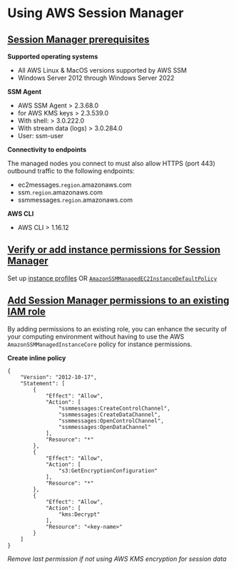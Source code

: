 # Using AWS Session Manager

## [Session Manager prerequisites](https://docs.aws.amazon.com/systems-manager/latest/userguide/session-manager-prerequisites.html)

**Supported operating systems**
- All AWS Linux & MacOS versions supported by AWS SSM
- Windows Server 2012 through Windows Server 2022

**SSM Agent**
- AWS SSM Agent > 2.3.68.0
- for AWS KMS keys > 2.3.539.0
- With shell: > 3.0.222.0
- With stream data (logs) > 3.0.284.0
- User: ssm-user

**Connectivity to endpoints**

The managed nodes you connect to must also allow HTTPS (port 443) outbound traffic to the following endpoints:
- ec2messages.`region`.amazonaws.com
- ssm.`region`.amazonaws.com
- ssmmessages.`region`.amazonaws.com

**AWS CLI**
- AWS CLI > 1.16.12

## [Verify or add instance permissions for Session Manager](https://docs.aws.amazon.com/systems-manager/latest/userguide/session-manager-getting-started-instance-profile.html)
Set up [instance profiles](https://docs.aws.amazon.com/IAM/latest/UserGuide/roles-usingrole-instanceprofile.html) 
OR [`AmazonSSMManagedEC2InstanceDefaultPolicy`](https://docs.aws.amazon.com/systems-manager/latest/userguide/fleet-manager-default-host-management-configuration.html)

## [Add Session Manager permissions to an existing IAM role](https://docs.aws.amazon.com/systems-manager/latest/userguide/getting-started-add-permissions-to-existing-profile.html)
By adding permissions to an existing role, you can enhance the security of your computing environment without having to use the 
AWS `AmazonSSMManagedInstanceCore` policy for instance permissions.

**Create inline policy**
```
{
    "Version": "2012-10-17",
    "Statement": [
        {
            "Effect": "Allow",
            "Action": [
                "ssmmessages:CreateControlChannel",
                "ssmmessages:CreateDataChannel",
                "ssmmessages:OpenControlChannel",
                "ssmmessages:OpenDataChannel"
            ],
            "Resource": "*"
        },
        {
            "Effect": "Allow",
            "Action": [
                "s3:GetEncryptionConfiguration"
            ],
            "Resource": "*"
        },
        {
            "Effect": "Allow",
            "Action": [
                "kms:Decrypt"
            ],
            "Resource": "<key-name>"
        }
    ]
}
```
*Remove last permission if not using AWS KMS encryption for session data*

